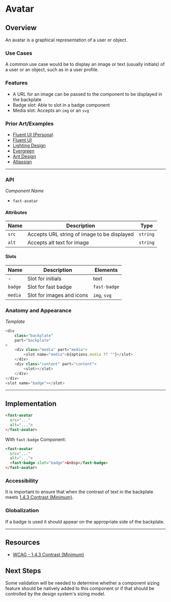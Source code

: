 # Avatar

## Overview

An avatar is a graphical representation of a user or object.

### Use Cases

A common use case would be to display an image or text (usually initials) of a user or an object, such as in a user profile.

### Features
- A URL for an image can be passed to the component to be displayed in the backplate
- Badge slot: Able to slot in a badge component
- Media slot: Accepts an `img` or an `svg`

### Prior Art/Examples

- [Fluent UI (Persona)](https://developer.microsoft.com/en-us/fluentui#/controls/web/persona)
- [Fluent UI](https://fluentsite.z22.web.core.windows.net/components/avatar/definition)
- [Lighting Design](https://www.lightningdesignsystem.com/components/avatar/)
- [Evergreen](https://evergreen.segment.com/components/avatar)
- [Ant Design](https://ant.design/components/avatar/)
- [Atlassian](https://atlaskit.atlassian.com/packages/design-system/avatar)
---
### API

*Component Name*
- `fast-avatar`

#### Attributes
|   Name    | Description                                                 | Type                                |
|-----------|-------------------------------------------------------------|-------------------------------------|
| `src`     | Accepts URL string of image to be displayed                 | `string`                            |
| `alt`     | Accepts alt text for image                                  | `string`                            |

#### Slots

| Name  | Description               | Elements     |
|-------|---------------------------|--------------|
|-      | Slot for initials         | text         |
|`badge`| Slot for fast badge       | `fast-badge` |
|`media`| Slot for images and icons | `img`, `svg` |

### Anatomy and Appearance

*Template*
```js
<div
    class="backplate"
    part="backplate"
>
    <div class="media" part="media">
        <slot name="media">${options.media ?? ""}</slot>
    </div>
    <div class="content" part="content">
        <slot></slot>
    </div>
</div>
<slot name="badge"></slot>
```

---

## Implementation

```html
<fast-avatar 
  src="..."
  alt="...">
</fast-avatar>
```

With `fast-badge` Component:
```html
<fast-avatar
  src="..." 
  alt="...">
  <fast-badge slot="badge">&nbsp</fast-badge>
</fast-avatar>
```

### Accessibility

It is important to ensure that when the contrast of text in the backplate meets [1.4.3 Contrast (Minimum)](https://www.w3.org/TR/UNDERSTANDING-WCAG20/visual-audio-contrast-contrast.html).

### Globalization

If a badge is used it should appear on the appropriate side of the backplate.

---

## Resources

- [WCAG - 1.4.3 Contrast (Minimum)](https://www.w3.org/TR/UNDERSTANDING-WCAG20/visual-audio-contrast-contrast.html)

## Next Steps

Some validation will be needed to determine whether a component sizing feature should be natively added to this component or if that should be controlled by the design system's sizing model.
